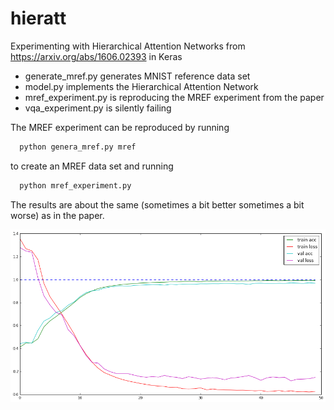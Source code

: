 # hieratt
Experimenting with Hierarchical Attention Networks from https://arxiv.org/abs/1606.02393 in Keras

- generate_mref.py generates MNIST reference data set
- model.py implements the Hierarchical Attention Network
- mref_experiment.py is reproducing the MREF experiment from the paper
- vqa_experiment.py is silently failing  

The MREF experiment can be reproduced by running

```bash
  python genera_mref.py mref
```

to create an MREF data set and running 

```bash
  python mref_experiment.py
```
The results are about the same (sometimes a bit better sometimes a bit worse) as in the paper.

![alt tag](mreftrain.png)

